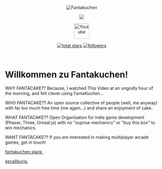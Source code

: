 
<p align="center">
    <img src="https://i.ibb.co/P6bKhkx/fantakuchen.webp" alt="Fantakuchen" />
</p>

<p align="center">
    <img src="https://readme-typing-svg.demolab.com/?lines=We make Games...;We make Cake...;&font=Fira%20Code&center=true&height=45&color=40576D&vCenter=true&pause=1000&size=22" />
</p>

<p align="center">
  <a href="https://fantakuchen.slack.com/"><img width="50px" alt="Youtube" title="Youtube" src="https://cdn-icons-png.flaticon.com/512/906/906360.png"/></a>
</p>

<p align="center">
  <a href="https://github.com/fantakuchen?tab=repositories&sort=stargazers">
    <img alt="total stars" title="Total stars on GitHub" src="https://custom-icon-badges.demolab.com/github/stars/fantakuchen?color=55960c&style=for-the-badge&labelColor=488207&logo=star"/></a>
  <a href="https://github.com/fantakuchen?tab=followers">
    <img alt="followers" title="Follow me on Github" src="https://custom-icon-badges.demolab.com/github/followers/fantakuchen?color=236ad3&labelColor=1155ba&style=for-the-badge&logo=person-add&label=Follow&logoColor=white"/></a>
</p>

<br/>


# Willkommen zu Fantakuchen!

WHY FANTACAKE?? Because, I watched This Video at an ungodly hour of the morning, and felt clever using FantaKuchen...

WHO FANTACAKE?? An open source collective of people (well, me anyway) with far too much free time (me again...) and share an enjoyment of cake.

WHAT FANTACAKE?? Open Organisation for indie game development (Phaser, Three, Unreal.js) with no "suprise mechanics" or "buy this box" to win mechanics.

WANT FANTACAKE?? If you are interested in making multiplayer arcade games, get in touch!

[fantakuchen slack: ](https://fantakuchen.slack.com)

[excaliburjs: ](https://excaliburjs.com/docs/actors)

